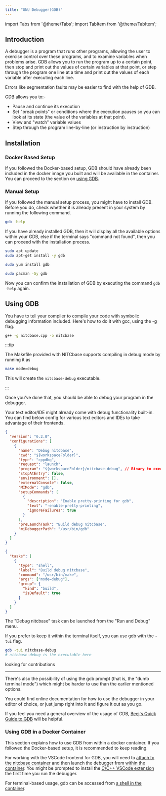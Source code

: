 ```yaml
---
title: "GNU Debugger(GDB)"
---
```


import Tabs from '@theme/Tabs';
import TabItem from '@theme/TabItem';

## Introduction

A debugger is a program that runs other programs, allowing the user to exercise control over these programs, and to examine variables when problems arise. GDB allows you to run the program up to a certain point, then stop and print out the values of certain variables at that point, or step through the program one line at a time and print out the values of each variable after executing each line.

Errors like segmentation faults may be easier to find with the help of GDB.

GDB allows you to:-

- Pause and continue its execution
- Set "break points" or conditions where the execution pauses so you can look at its state (the value of the variables at that point).
- View and "watch" variable values
- Step through the program line-by-line (or instruction by instruction)

## Installation

### Docker Based Setup

If you followed the Docker-based setup, GDB should have already been included in the docker image you built and will be available in the container. You can proceed to the section on [using GDB](#using-gdb).

### Manual Setup

If you followed the manual setup process, you might have to install GDB. Before you do, check whether it is already present in your system by running the following command.

```bash
gdb -help
```

If you have already installed GDB, then it will display all the available options within your GDB, else if the terminal says "command not found", then you can proceed with the installation process.

<Tabs>
<TabItem value="ubuntu" label="Ubuntu / Debian" default>

```bash
sudo apt update
sudo apt-get install -y gdb
```

</TabItem>
<TabItem value="fedora" label="Fedora / Red Hat">

```bash
sudo yum install gdb
```

</TabItem>
<TabItem value="arch" label="Arch Linux">

```bash
sudo pacman -Sy gdb
```

</TabItem>
</Tabs>

Now you can confirm the installation of GDB by executing the command `gdb -help` again.

## Using GDB

You have to tell your compiler to compile your code with symbolic debugging information included. Here's how to do it with gcc, using the -g flag.

```bash
g++ -g nitcbase.cpp -o nitcbase
```

:::tip

The Makefile provided with NITCbase supports compiling in debug mode by running it as

```bash
make mode=debug
```

This will create the `nitcbase-debug` executable.

:::

Once you've done that, you should be able to debug your program in the debugger.

Your text editor/IDE might already come with debug functionality built-in. You can find below config for various text editors and IDEs to take advantage of their frontends.

<Tabs>
<TabItem value="vscode" label="VSCode" default>

```json title=".vscode/launch.json"
{
  "version": "0.2.0",
  "configurations": [
    {
      "name": "Debug nitcbase",
      "cwd": "${workspaceFolder}",
      "type": "cppdbg",
      "request": "launch",
      "program": "${workspaceFolder}/nitcbase-debug", // Binary to exec
      "stopAtEntry": false,
      "environment": [],
      "externalConsole": false,
      "MIMode": "gdb",
      "setupCommands": [
        {
          "description": "Enable pretty-printing for gdb",
          "text": "-enable-pretty-printing",
          "ignoreFailures": true
        }
      ],
      "preLaunchTask": "Build debug nitcbase",
      "miDebuggerPath": "/usr/bin/gdb"
    }
  ]
}
```

```json title=".vscode/tasks.json"
{
  "tasks": [
    {
      "type": "shell",
      "label": "Build debug nitcbase",
      "command": "/usr/bin/make",
      "args": ["mode=debug"],
      "group": {
        "kind": "build",
        "isDefault": true
      }
    }
  ]
}
```

The "Debug nitcbase" task can be launched from the "Run and Debug" menu.

</TabItem>

<TabItem value="tui" label="Terminal">

If you prefer to keep it within the terminal itself, you can use gdb with the `-tui` flag.

```bash
gdb -tui nitcbase-debug
# nitcbase-debug is the executable here
```

</TabItem>

<TabItem value="emacs" label="Emacs">

looking for contributions

</TabItem>

</Tabs>

---

There's also the possibility of using the gdb prompt (that is, the "dumb terminal mode") which might be harder to use than the earlier mentioned options.

You could find online documentation for how to use the debugger in your editor of choice, or just jump right into it and figure it out as you go.

If you feel you need a general overview of the usage of GDB, [Beej's Quick Guide to GDB](https://beej.us/guide/bggdb/) will be helpful.

### Using GDB in a Docker Container

This section explains how to use GDB from within a docker container. If you followed the Docker-based setup, it is recommended to keep reading.

For working with the VSCode frontend for GDB, you will need to [attach to the nitcbase container](https://code.visualstudio.com/docs/devcontainers/attach-container) and then launch the debugger from [within the container](https://code.visualstudio.com/docs/devcontainers/containers#_debugging-in-a-container). You might be prompted to install the [C/C++ VSCode extension](https://marketplace.visualstudio.com/items?itemName=ms-vscode.cpptools) the first time you run the debugger.

For terminal-based usage, gdb can be accessed from [a shell in the container](./Installation%20Guidelines#connecting-to-the-container).

